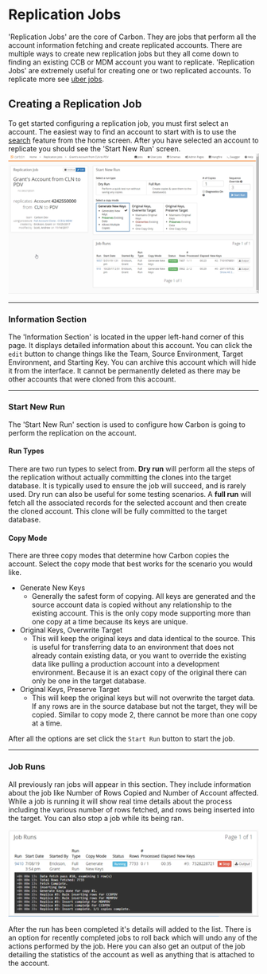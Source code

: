 # Replication Jobs
'Replication Jobs' are the core of Carbon. They are jobs that perform all the account information fetching and create replicated accounts. There are multiple ways to create new replication jobs but they all come down to finding an existing CCB or MDM account you want to replicate. 'Replication Jobs' are extremely useful for creating one or two replicated accounts. To replicate more see [uber jobs](Uber-Jobs.md).

## Creating a Replication Job
To get started configuring a replication job, you must first select an account. The easiest way to find an account to start with is to use the [search](Application-Home.md#Search) feature from the home screen.
After you have selected an account to replicate you should see the 'Start New Run' screen.
<img src="Media/Replication-Job.png">

---
### Information Section
The 'Information Section' is located in the upper left-hand corner of this page. It displays detailed information about this account. You can click the `edit` button to change things like the Team, Source Environment, Target Environment, and Starting Key. You can archive this account which will hide it from the interface. It cannot be permanently deleted as there may be other accounts that were cloned from this account.

---
### Start New Run
The 'Start New Run' section is used to configure how Carbon is going to perform the replication on the account.

#### Run Types
There are two run types to select from. 
**Dry run** will perform all the steps of the replication without actually committing the clones into the target database. It is typically used to ensure the job will succeed, and is rarely used. Dry run can also be useful for some testing scenarios.
A **full run** will fetch all the associated records for the selected account and then create the cloned account. This clone will be fully committed to the target database.

#### Copy Mode
There are three copy modes that determine how Carbon copies the account. Select the copy mode that best works for the scenario you would like.

* Generate New Keys
  * Generally the safest form of copying. All keys are generated and the source account data is copied without any relationship to the existing account. This is the only copy mode supporting more than one copy at a time because its keys are unique.
* Original Keys, Overwrite Target
  * This will keep the original keys and data identical to the source. This is useful for transferring data to an environment that does not already contain existing data, or you want to override the existing data like pulling a production account into a development environment. Because it is an exact copy of the original there can only be one in the target database.
* Original Keys, Preserve Target
  * This will keep the original keys but will not overwrite the target data. If any rows are in the source database but not the target, they will be copied. Similar to copy mode 2, there cannot be more than one copy at a time.

After all the options are set click the `Start Run` button to start the job. 

---
### Job Runs
All previously ran jobs will appear in this section. They include information about the job like Number of Rows Copied and Number of Account affected. While a job is running it will show real time details about the process including the various number of rows fetched, and rows being inserted into the target. You can also stop a job while its being ran.

<img src="Media/Replication-Job-Runs.png" width="600">

After the run has been completed it's details will added to the list. There is an option for recently completed jobs to roll back which will undo any of the actions performed by the job. Here you can also get an output of the job detailing the statistics of the account as well as anything that is attached to the account.
